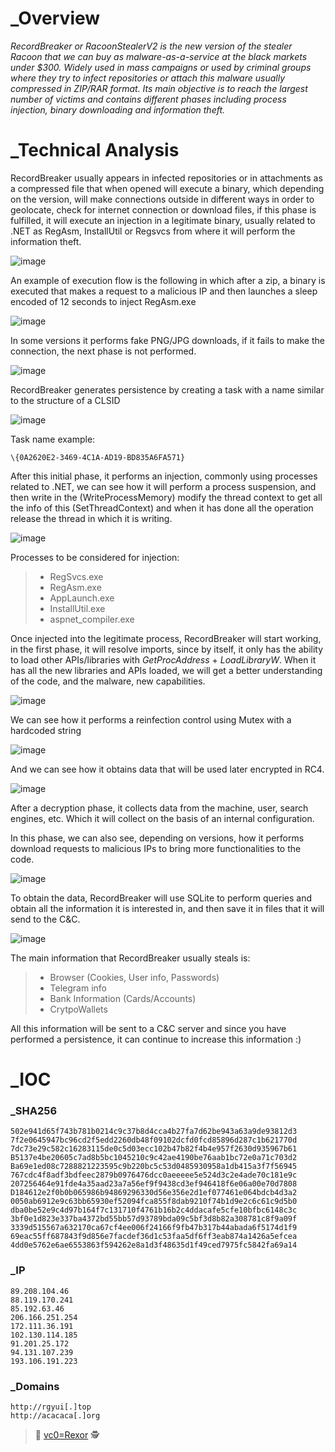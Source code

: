 # _Overview

_RecordBreaker or RacoonStealerV2 is the new version of the stealer Racoon that we can buy as malware-as-a-service at the black markets under $300. Widely used in mass campaigns or used by criminal groups where they try to infect repositories or attach this malware usually compressed in ZIP/RAR format. Its main objective is to reach the largest number of victims and contains different phases including process injection, binary downloading and information theft._

# _Technical Analysis

RecordBreaker usually appears in infected repositories or in attachments as a compressed file that when opened will execute a binary, which depending on the version, will make connections outside in different ways in order to geolocate, check for internet connection or download files, if this phase is fulfilled, it will execute an injection in a legitimate binary, usually related to .NET as RegAsm, InstallUtil or Regsvcs from where it will perform the information theft.

![image](https://user-images.githubusercontent.com/91592110/193622883-b7c05e8b-f640-40dd-aea7-253e3e333fb9.png)

An example of execution flow is the following in which after a zip, a binary is executed that makes a request to a malicious IP and then launches a sleep encoded of 12 seconds to inject RegAsm.exe

![image](https://user-images.githubusercontent.com/91592110/193624249-b3b4d9a4-bf6d-4768-a1e6-729731d2ddf7.png)

In some versions it performs fake PNG/JPG downloads, if it fails to make the connection, the next phase is not performed.

![image](https://user-images.githubusercontent.com/91592110/193624765-df4165ac-a11f-40ed-8341-67557c14fc44.png)

RecordBreaker generates persistence by creating a task with a name similar to the structure of a CLSID

![image](https://user-images.githubusercontent.com/91592110/193625182-99dbf25c-1837-4d64-b3e6-ff633c885e30.png)

Task name example:

```
\{0A2620E2-3469-4C1A-AD19-BD835A6FA571}
```

After this initial phase, it performs an injection, commonly using processes related to .NET, we can see how it will perform a process suspension, and then write in the (WriteProcessMemory) modify the thread context to get all the info of this (SetThreadContext) and when it has done all the operation release the thread in which it is writing.

![image](https://user-images.githubusercontent.com/91592110/193626223-03d7dacf-e53e-457b-b320-38335471a8d3.png)

Processes to be considered for injection:

> - RegSvcs.exe
> - RegAsm.exe
> - AppLaunch.exe
> - InstallUtil.exe
> - aspnet_compiler.exe

Once injected into the legitimate process, RecordBreaker will start working, in the first phase, it will resolve imports, since by itself, it only has the ability to load other APIs/libraries with _GetProcAddress_ + _LoadLibraryW_. When it has all the new libraries and APIs loaded, we will get a better understanding of the code, and the malware, new capabilities.

![image](https://user-images.githubusercontent.com/91592110/193627753-deba8711-f8a2-4754-ba95-9474d86713c7.png)

We can see how it performs a reinfection control using Mutex with a hardcoded string

![image](https://user-images.githubusercontent.com/91592110/193628250-8c7c8255-f58d-431d-b12e-674a5dc34f0c.png)

And we can see how it obtains data that will be used later encrypted in RC4.

![image](https://user-images.githubusercontent.com/91592110/193628432-b8b24203-0a2e-4c4f-a545-6c5b309d0613.png)

After a decryption phase, it collects data from the machine, user, search engines, etc. Which it will collect on the basis of an internal configuration.

In this phase, we can also see, depending on versions, how it performs download requests to malicious IPs to bring more functionalities to the code.

![image](https://user-images.githubusercontent.com/91592110/193629025-5883e72f-9933-4eaf-94f8-bd3b2d3f2aa2.png)

To obtain the data, RecordBreaker will use SQLite to perform queries and obtain all the information it is interested in, and then save it in files that it will send to the C&C.

![image](https://user-images.githubusercontent.com/91592110/193629354-02df0565-2a14-4855-90e2-3bd570b2bf9b.png)

The main information that RecordBreaker usually steals is:

> - Browser (Cookies, User info, Passwords)
> - Telegram info
> - Bank Information (Cards/Accounts)
> - CrytpoWallets

All this information will be sent to a C&C server and since you have performed a persistence, it can continue to increase this information :)

# _IOC

### _SHA256
```
502e941d65f743b781b0214c9c37b8d4cca4b27fa7d62be943a63a9de93812d3
7f2e0645947bc96cd2f5edd2260db48f09102dcfd0fcd85896d287c1b621770d
7dc73e29c582c16283115de0c5d03ecc102b47b82f4b4e957f2630d935967b61
B5137e4be20605c7ad8b5bc1045210c9c42ae4190be76aab1bc72e0a71c703d2
Ba69e1ed08c7288821223595c9b220bc5c53d0485930958a1db415a3f7f56945
767cdc4f8adf3bdfeec2879b0976476dcc0aeeeee5e524d3c2e4ade70c181e9c
207256464e91fde4a35aad23a7a56ef9f9438cd3ef946418f6e06a00e70d7808
D184612e2f0b0b065986b94869296330d56e356e2d1ef077461e064bdcb4d3a2
0050ab6912e9c63bb65930ef52094fca855f8dab9210f74b1d9e2c6c61c9d5b0
dba0be52e9c4d97b164f7c131710f4761b16b2c4ddacafe5cfe10bfbc6148c3c
3bf0e1d823e337ba4372bd55bb57d93789bda09c5bf3d8b82a308781c8f9a09f
3339d515567a632170ca67cf4ee006f24166f9fb47b317b44abada6f5174d1f9
69eac55ff687843f9d856e7facdef36d1c53faa5df6ff3eab874a1426a5efcea
4dd0e5762e6ae6553863f594262e8a1d3f48635d1f49ced7975fc5842fa69a14
```

### _IP

```
89.208.104.46
88.119.170.241
85.192.63.46
206.166.251.254
172.111.36.191
102.130.114.185
91.201.25.172
94.131.107.239
193.106.191.223
```

### _Domains

```
http://rgyui[.]top
http://acacaca[.]org
```

> :t-rex: [vc0=Rexor](https://github.com/vc0RExor)  :detective:

